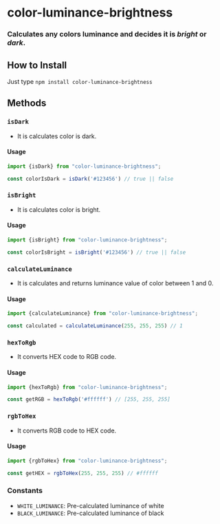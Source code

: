 # color-luminance-brightness

### Calculates any colors luminance and decides it is *bright* or *dark*.

## How to Install

Just type `npm install color-luminance-brightness`

## Methods

### `isDark`
 - It is calculates color is dark.

#### Usage

```typescript
import {isDark} from "color-luminance-brightness";

const colorIsDark = isDark('#123456') // true || false
```

### `isBright`
 - It is calculates color is bright.
 
#### Usage

```typescript
import {isBright} from "color-luminance-brightness";

const colorIsBright = isBright('#123456') // true || false
```

### `calculateLuminance`
 - It is calculates and returns luminance value of color between 1 and 0.
 
#### Usage

```typescript
import {calculateLuminance} from "color-luminance-brightness";

const calculated = calculateLuminance(255, 255, 255) // 1
```

### `hexToRgb`
 - It converts HEX code to RGB code.
 
#### Usage

```typescript
import {hexToRgb} from "color-luminance-brightness";

const getRGB = hexToRgb('#ffffff') // [255, 255, 255]
```

### `rgbToHex`
 - It converts RGB code to HEX code.
 
#### Usage

```typescript
import {rgbToHex} from "color-luminance-brightness";

const getHEX = rgbToHex(255, 255, 255) // #ffffff
```

### Constants
 - `WHITE_LUMINANCE`: Pre-calculated luminance of white
 - `BLACK_LUMINANCE`: Pre-calculated luminance of black
